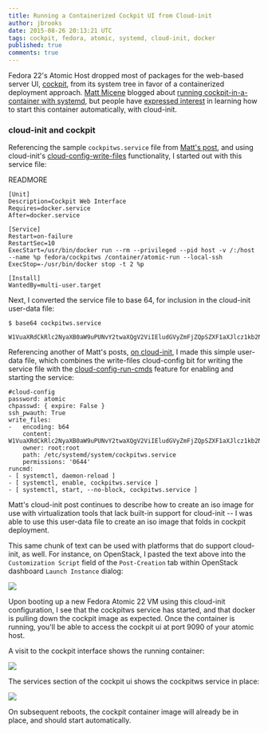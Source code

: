 ```yaml
---
title: Running a Containerized Cockpit UI from Cloud-init
author: jbrooks
date: 2015-08-26 20:13:21 UTC
tags: cockpit, fedora, atomic, systemd, cloud-init, docker
published: true
comments: true
---
```


Fedora 22's Atomic Host dropped most of packages for the web-based server UI, [cockpit](http://cockpit-project.org/), from its system tree in favor of a containerized deployment approach. [Matt Micene](https://twitter.com/cleverbeard) blogged about [running cockpit-in-a-container with systemd](http://www.projectatomic.io/blog/2015/06/running-cockpit-as-a-service/), but people have [expressed interest](https://fedorahosted.org/cloud/ticket/105) in learning how to start this container automatically, with cloud-init.

### cloud-init and cockpit

Referencing the sample `cockpitws.service` file from [Matt's post](http://www.projectatomic.io/blog/2015/06/running-cockpit-as-a-service/), and using cloud-init's [cloud-config-write-files](http://bazaar.launchpad.net/~cloud-init-dev/cloud-init/trunk/view/head:/doc/examples/cloud-config-write-files.txt) functionality, I started out with this service file:

READMORE

```
[Unit]
Description=Cockpit Web Interface
Requires=docker.service
After=docker.service

[Service]
Restart=on-failure
RestartSec=10
ExecStart=/usr/bin/docker run --rm --privileged --pid host -v /:/host --name %p fedora/cockpitws /container/atomic-run --local-ssh
ExecStop=-/usr/bin/docker stop -t 2 %p

[Install]
WantedBy=multi-user.target
```

Next, I converted the service file to base 64, for inclusion in the cloud-init user-data file:

 ```
$ base64 cockpitws.service

W1VuaXRdCkRlc2NyaXB0aW9uPUNvY2twaXQgV2ViIEludGVyZmFjZQpSZXF1aXJlcz1kb2NrZXIuc2VydmljZQpBZnRlcj1kb2NrZXIuc2VydmljZQoKW1NlcnZpY2VdClJlc3RhcnQ9b24tZmFpbHVyZQpSZXN0YXJ0U2VjPTEwCkV4ZWNTdGFydD0vdXNyL2Jpbi9kb2NrZXIgcnVuIC0tcm0gLS1wcml2aWxlZ2VkIC0tcGlkIGhvc3QgLXYgLzovaG9zdCAtLW5hbWUgJXAgZmVkb3JhL2NvY2twaXR3cyAvY29udGFpbmVyL2F0b21pYy1ydW4gLS1sb2NhbC1zc2gKRXhlY1N0b3A9LS91c3IvYmluL2RvY2tlciBzdG9wIC10IDIgJXAKCltJbnN0YWxsXQpXYW50ZWRCeT1tdWx0aS11c2VyLnRhcmdldAo=
```

Referencing another of Matt's posts, [on cloud-init](http://www.projectatomic.io/blog/2014/10/getting-started-with-cloud-init/), I made this simple user-data file, which combines the write-files cloud-config bit for writing the service file with the [cloud-config-run-cmds](http://bazaar.launchpad.net/~cloud-init-dev/cloud-init/trunk/view/head:/doc/examples/cloud-config-run-cmds.txt) feature for enabling and starting the service:

```
#cloud-config
password: atomic
chpasswd: { expire: False }
ssh_pwauth: True
write_files:
-   encoding: b64
    content: W1VuaXRdCkRlc2NyaXB0aW9uPUNvY2twaXQgV2ViIEludGVyZmFjZQpSZXF1aXJlcz1kb2NrZXIuc2VydmljZQpBZnRlcj1kb2NrZXIuc2VydmljZQoKW1NlcnZpY2VdClJlc3RhcnQ9b24tZmFpbHVyZQpSZXN0YXJ0U2VjPTEwCkV4ZWNTdGFydD0vdXNyL2Jpbi9kb2NrZXIgcnVuIC0tcm0gLS1wcml2aWxlZ2VkIC0tcGlkIGhvc3QgLXYgLzovaG9zdCAtLW5hbWUgJXAgZmVkb3JhL2NvY2twaXR3cyAvY29udGFpbmVyL2F0b21pYy1ydW4gLS1sb2NhbC1zc2gKRXhlY1N0b3A9LS91c3IvYmluL2RvY2tlciBzdG9wIC10IDIgJXAKCltJbnN0YWxsXQpXYW50ZWRCeT1tdWx0aS11c2VyLnRhcmdldAo=
    owner: root:root
    path: /etc/systemd/system/cockpitws.service
    permissions: '0644'
runcmd:
- [ systemctl, daemon-reload ]
- [ systemctl, enable, cockpitws.service ]
- [ systemctl, start, --no-block, cockpitws.service ]
```

Matt's cloud-init post continues to describe how to create an iso image for use with virtualization tools that lack built-in support for cloud-init -- I was able to use this user-data file to create an iso image that folds in cockpit deployment. 

This same chunk of text can be used with platforms that do support cloud-init, as well. For instance, on OpenStack, I pasted the text above into the `Customization Script` field of the `Post-Creation` tab within OpenStack dashboard `Launch Instance` dialog:

![](images/openstack-cloud-init-cockpit.png)

Upon booting up a new Fedora Atomic 22 VM using this cloud-init configuration, I see that the cockpitws service has started, and that docker is pulling down the cockpit image as expected. Once the container is running, you'll be able to access the cockpit ui at port 9090 of your atomic host.

A visit to the cockpit interface shows the running container:

![](images/cloud-init-cockpit-1.png)

The services section of the cockpit ui shows the cockpitws service in place:

![](images/cloud-init-cockpit-2.png)

 On subsequent reboots, the cockpit container image will already be in place, and should start automatically.
